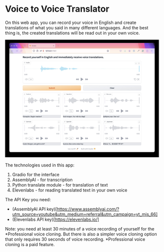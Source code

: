 # Voice to Voice Translator

On this web app, you can record your voice in English and create translations of what you said in many different languages. And the best thing is, the created translations will be read out in your own voice.

![a screenshot of the interface](ss.jpg)

The technologies used in this app:
1. Gradio for the interface
2. AssemblyAI - for transcription
3. Python translate module - for translation of text
4. Elevenlabs - for reading translated text in your own voice

The API Key you need:
* (AssemblyAI API key)[https://www.assemblyai.com/?utm_source=youtube&utm_medium=referral&utm_campaign=yt_mis_66]
* (Elevenlabs API key)[https://elevenlabs.io/]

Note: you need at least 30 minutes of a voice recording of yourself for the *Professional voice cloning. But there is also a simpler voice cloning option that only requires 30 seconds of voice recording.
*Professional voice cloning is a paid feature.
